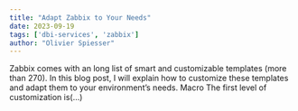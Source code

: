 ```yaml
---
title: "Adapt Zabbix to Your Needs"
date: 2023-09-19
tags: ['dbi-services', 'zabbix']
author: "Olivier Spiesser"
---
```

Zabbix comes with an long list of smart and customizable templates (more than 270). In this blog post, I will explain how to customize these templates and adapt them to your environment’s needs. Macro The first level of customization is(…)